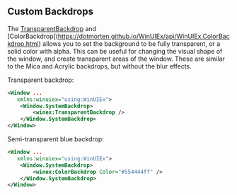 ## Custom Backdrops

The [TransparentBackdrop](https://dotmorten.github.io/WinUIEx/api/WinUIEx.TransparentBackdrop.html) and [ColorBackdrop[(https://dotmorten.github.io/WinUIEx/api/WinUIEx.ColorBackdrop.html) allows you to set the background to be fully transparent, or a solid color with alpha.
This can be useful for changing the visual shape of the window, and create transparent areas of the window.
These are similar to the Mica and Acrylic backdrops, but without the blur effects.

Transparent backdrop:
```xml
<Window ...
   xmlns:winuiex="using:WinUIEx">
    <Window.SystemBackdrop>
        <winex:TransparentBackdrop />
    </Window.SystemBackdrop>
</Window>
```
Semi-transparent blue backdrop:
```xml
<Window ...
   xmlns:winuiex="using:WinUIEx">
    <Window.SystemBackdrop>
        <winex:ColorBackdrop Color="#554444ff" />
    </Window.SystemBackdrop>
</Window>
```
